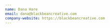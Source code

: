 ```yaml
---
name: Dana Hare
email: dana@blackbeancreative.com
company-website: https://blackbeancreative.com
---
```

